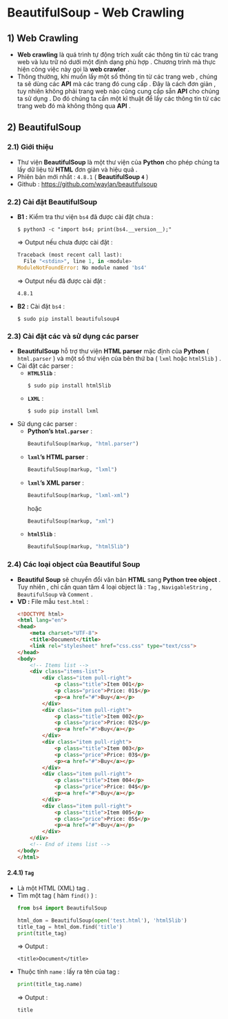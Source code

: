 # BeautifulSoup - Web Crawling
## **1) Web Crawling**
- **Web crawling** là quá trình tự động trích xuất các thông tin từ các trang web và lưu trữ nó dưới một định dạng phù hợp . Chương trình mà thực hiện công việc này gọi là **web crawler** .
- Thông thường, khi muốn lấy một số thông tin từ các trang web , chúng ta sẽ dùng các **API** mà các trang đó cung cấp . Đây là cách đơn giản , tuy nhiên không phải trang web nào cũng cung cấp sẵn **API** cho chúng ta sử dụng . Do đó chúng ta cần một kĩ thuật để lấy các thông tin từ các trang web đó mà không thông qua **API** .
## **2) BeautifulSoup**
### **2.1) Giới thiệu**
- Thư viện **BeautifulSoup** là một thư viện của **Python** cho phép chúng ta lấy dữ liệu từ **HTML** đơn giản và hiệu quả .
- Phiên bản mới nhất : `4.8.1` ( **BeautifulSoup `4`** )
- Github : https://github.com/waylan/beautifulsoup
### **2.2) Cài đặt BeautifulSoup**
- **B1 :** Kiểm tra thư viện `bs4` đã được cài đặt chưa :
    ```
    $ python3 -c "import bs4; print(bs4.__version__);"
    ```
    => Output nếu chưa được cài đặt :
    ```py
    Traceback (most recent call last):
      File "<stdin>", line 1, in <module>
    ModuleNotFoundError: No module named 'bs4'
    ```
    => Output nếu đã được cài đặt :
    ```
    4.8.1
    ```
- **B2 :** Cài đặt `bs4` :
    ```
    $ sudo pip install beautifulsoup4
    ```
### **2.3) Cài đặt các và sử dụng các parser**
- **BeautifulSoup** hỗ trợ thư viện **HTML parser** mặc định của **Python** ( `html.parser` ) và một số thư viện của bên thứ ba ( `lxml` hoặc `html5lib` ) . 
- Cài đặt các parser :
    - **`HTML5lib`** :
        ```
        $ sudo pip install html5lib
        ```
    - **`LXML`** :
        ```
        $ sudo pip install lxml
        ```
- Sử dụng các parser :
    - **Python’s `html.parser`** :
        ```py
        BeautifulSoup(markup, "html.parser")
        ```
    - **`lxml`’s HTML parser** :
        ```py
        BeautifulSoup(markup, "lxml")
        ```
    - **`lxml`’s XML parser** :
        ```py
        BeautifulSoup(markup, "lxml-xml")
        ```
        hoặc
        ```py
        BeautifulSoup(markup, "xml")
        ```
    - **`html5lib`** :
        ```py
        BeautifulSoup(markup, "html5lib")
        ```
### **2.4) Các loại object của Beautiful Soup**
- **Beautiful Soup** sẽ chuyển đổi văn bản **HTML** sang **Python tree object** . Tuy nhiên , chỉ cần quan tâm 4 loại object là : `Tag` , `NavigableString` , `BeautifulSoup` và `Comment` .
- **VD :** File mẫu `test.html` :
    ```html
    <!DOCTYPE html>
    <html lang="en">
    <head>
        <meta charset="UTF-8">
        <title>Document</title>
        <link rel="stylesheet" href="css.css" type="text/css">
    </head>
    <body>
        <!-- Items list -->
        <div class="items-list">
            <div class="item pull-right">
                <p class="title">Item 001</p>
                <p class="price">Price: 01$</p>
                <p><a href="#">Buy</a></p>
            </div>
            <div class="item pull-right">
                <p class="title">Item 002</p>
                <p class="price">Price: 02$</p>
                <p><a href="#">Buy</a></p>
            </div>
            <div class="item pull-right">
                <p class="title">Item 003</p>
                <p class="price">Price: 03$</p>
                <p><a href="#">Buy</a></p>
            </div>
            <div class="item pull-right">
                <p class="title">Item 004</p>
                <p class="price">Price: 04$</p>
                <p><a href="#">Buy</a></p>
            </div>
            <div class="item pull-right">
                <p class="title">Item 005</p>
                <p class="price">Price: 05$</p>
                <p><a href="#">Buy</a></p>
            </div>
        </div>
        <!-- End of items list -->
    </body>
    </html>
#### **2.4.1) `Tag`**
- Là một HTML (XML) tag .
- Tìm một tag ( hàm `find()` ) :
    ```py
    from bs4 import BeautifulSoup

    html_dom = BeautifulSoup(open('test.html'), 'html5lib')
    title_tag = html_dom.find('title')
    print(title_tag)
    ```
    => Output :
    ```
    <title>Document</title>
    ```
- Thuộc tính `name` : lấy ra tên của tag :
    ```py
    print(title_tag.name)
    ```
    => Output :
    ```
    title
    ```
